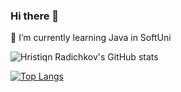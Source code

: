 ### Hi there 👋

🌱 I’m currently learning Java in SoftUni

![Hristiqn Radichkov's GitHub stats](https://github-readme-stats.vercel.app/api?username=hradichkov&show_icons=true&theme=transparent)

[![Top Langs](https://github-readme-stats.vercel.app/api/top-langs/?username=hradichkov&layout=compact)](https://github.com/hradichkov/github-readme-stats)

<!--
**hradichkov/hradichkov** is a ✨ _special_ ✨ repository because its `README.md` (this file) appears on your GitHub profile.

Here are some ideas to get you started:

- 🔭 I’m currently working on ...
- 🌱 I’m currently learning Java in SoftUni
- 👯 I’m looking to collaborate on ...
- 🤔 I’m looking for help with ...
- 💬 Ask me about ...
- 📫 How to reach me: ...
- 😄 Pronouns: ...
- ⚡ Fun fact: ...
-->
